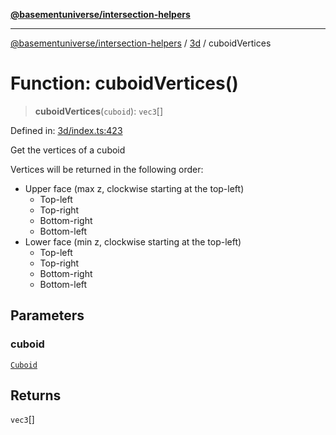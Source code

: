 [**@basementuniverse/intersection-helpers**](../../README.md)

***

[@basementuniverse/intersection-helpers](../../README.md) / [3d](../README.md) / cuboidVertices

# Function: cuboidVertices()

> **cuboidVertices**(`cuboid`): `vec3`[]

Defined in: [3d/index.ts:423](https://github.com/basementuniverse/intersection-helpers/blob/f22d1cffe16ecb68b4b29b8331edc08e3635d16c/src/3d/index.ts#L423)

Get the vertices of a cuboid

Vertices will be returned in the following order:
- Upper face (max z, clockwise starting at the top-left)
  - Top-left
  - Top-right
  - Bottom-right
  - Bottom-left
- Lower face (min z, clockwise starting at the top-left)
  - Top-left
  - Top-right
  - Bottom-right
  - Bottom-left

## Parameters

### cuboid

[`Cuboid`](../types/type-aliases/Cuboid.md)

## Returns

`vec3`[]
